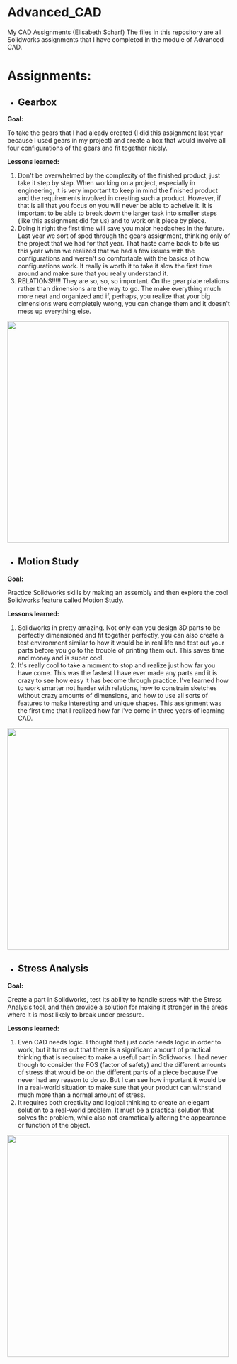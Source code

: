 # Advanced_CAD
My CAD Assignments (Elisabeth Scharf)
The files in this repository are all Solidworks assignments that I have completed in the module of Advanced CAD. 

# Assignments:
- ## Gearbox
**Goal:**

To take the gears that I had aleady created (I did this assignment last year because I used gears in my project) and create a box that would involve all four configurations of the gears and fit together nicely. 

**Lessons learned:**
1. Don't be overwhelmed by the complexity of the finished product, just take it step by step. When working on a project, especially in engineering, it is very important to keep in mind the finished product and the requirements involved in creating such a product. However, if that is all that you focus on you will never be able to acheive it. It is important to be able to break down the larger task into smaller steps (like this assignment did for us) and to work on it piece by piece. 
2. Doing it right the first time will save you major headaches in the future. Last year we sort of sped through the gears assignment, thinking only of the project that we had for that year. That haste came back to bite us this year when we realized that we had a few issues with the configurations and weren't so comfortable with the basics of how configurations work. It really is worth it to take it slow the first time around and make sure that you really understand it. 
3. RELATIONS!!!!! They are so, so, so important. On the gear plate relations rather than dimensions are the way to go. The make everything much more neat and organized and if, perhaps, you realize that your big dimensions were completely wrong, you can change them and it doesn't mess up everything else. 
<img src="Media/Final%20LED%20fade%20fritzing%20diagram%20image.PNG" width="500">

- ## Motion Study
**Goal:**

Practice Solidworks skills by making an assembly and then explore the cool Solidworks feature called Motion Study. 

**Lessons learned:**
1. Solidworks in pretty amazing. Not only can you design 3D parts to be perfectly dimensioned and fit together perfectly, you can also create a test environment similar to how it would be in real life and test out your parts before you go to the trouble of printing them out. This saves time and money and is super cool. 
2. It's really cool to take a moment to stop and realize just how far you have come. This was the fastest I have ever made any parts and it is crazy to see how easy it has become through practice. I've learned how to work smarter not harder with relations, how to constrain sketches without crazy amounts of dimensions, and how to use all sorts of features to make interesting and unique shapes. This assignment was the first time that I realized how far I've come in three years of learning CAD. 
<img src="Media/Final%20LED%20fade%20fritzing%20diagram%20image.PNG" width="500">

- ## Stress Analysis
**Goal:**

Create a part in Solidworks, test its ability to handle stress with the Stress Analysis tool, and then provide a solution for making it stronger in the areas where it is most likely to break under pressure. 

**Lessons learned:**
1. Even CAD needs logic. I thought that just code needs logic in order to work, but it turns out that there is a significant amount of practical thinking that is required to make a useful part in Solidworks. I had never though to consider the FOS (factor of safety) and the different amounts of stress that would be on the different parts of a piece because I've never had any reason to do so. But I can see how important it would be in a real-world situation to make sure that your product can withstand much more than a normal amount of stress. 
2. It requires both creativity and logical thinking to create an elegant solution to a real-world problem. It must be a practical solution that solves the problem, while also not dramatically altering the appearance or function of the object. 
<img src="Media/Final%20LED%20fade%20fritzing%20diagram%20image.PNG" width="500">
